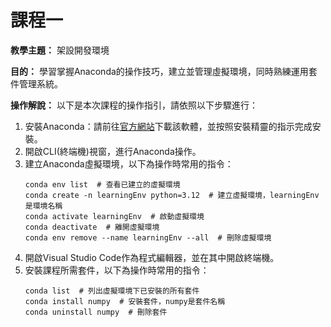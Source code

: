 # 課程一

**教學主題：** 架設開發環境
	
**目的：** 學習掌握Anaconda的操作技巧，建立並管理虛擬環境，同時熟練運用套件管理系統。

**操作解說：** 以下是本次課程的操作指引，請依照以下步驟進行：
1. 安裝Anaconda：請前往[官方網站](https://www.anaconda.com/download)下載該軟體，並按照安裝精靈的指示完成安裝。
2. 開啟CLI(終端機)視窗，進行Anaconda操作。
3. 建立Anaconda虛擬環境，以下為操作時常用的指令：
   ```shell
   conda env list  # 查看已建立的虛擬環境
   conda create -n learningEnv python=3.12  # 建立虛擬環境，learningEnv是環境名稱
   conda activate learningEnv  # 啟動虛擬環境
   conda deactivate  # 離開虛擬環境
   conda env remove --name learningEnv --all  # 刪除虛擬環境
   ```
4. 開啟Visual Studio Code作為程式編輯器，並在其中開啟終端機。
5. 安裝課程所需套件，以下為操作時常用的指令：
   ```shell
   conda list  # 列出虛擬環境下已安裝的所有套件
   conda install numpy  # 安裝套件，numpy是套件名稱
   conda uninstall numpy  # 刪除套件
   ```
